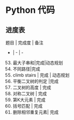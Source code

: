 # Python 代码
## 进度表
题目 | 完成度 | 备注
- | - | -
53. 最大子串和|完成|动态规划
62. 不同路径|完成
70. climb stairs | 完成 | 动态规划
110. 平衡二叉树的判定 |完成
104. 二叉树的高度 | 完成
101. 对称二叉树 |  完成 
703. 第K大元素 | 完成
20.  括号匹配 | 完成
1047. 删除相邻重复元素| 完成